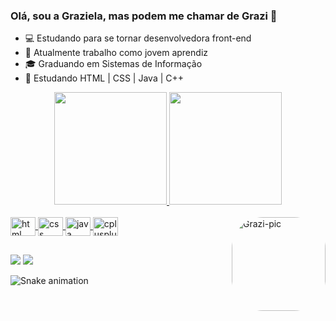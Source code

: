### Olá, sou a Graziela, mas podem me chamar de Grazi 👋

- :computer: Estudando para se tornar desenvolvedora front-end
- :seedling: Atualmente trabalho como jovem aprendiz
- :mortar_board: Graduando em Sistemas de Informação
- :crystal_ball: Estudando HTML | CSS | Java | C++ 

<div align="center">
  <a href="https://github.com/GrazielaSousa">
  <img height="180em" src="https://github-readme-stats.vercel.app/api?username=grazielasousa&show_icons=true&theme=jolly&include_all_commits=true&count_private=true"/>
  <img height="180em" src="https://github-readme-stats.vercel.app/api/top-langs/?username=grazielasousa&layout=compact&langs_count=7&theme=jolly"/>
    


</div>
<div style="display: inline_block"><br>
  <img align="center" alt="html" height="30" width="40" src="https://cdn.jsdelivr.net/gh/devicons/devicon/icons/html5/html5-original.svg">
  <img align="center" alt="css" height="30" width="40" src="https://cdn.jsdelivr.net/gh/devicons/devicon/icons/css3/css3-original.svg">
  <img align="center" alt="java" height="30" width="40" src="https://cdn.jsdelivr.net/gh/devicons/devicon/icons/java/java-original.svg">
  <img align="center" alt="cplusplus" height="30" width="40" src="https://cdn.jsdelivr.net/gh/devicons/devicon/icons/cplusplus/cplusplus-line.svg">
  
  <img align="right" alt="Grazi-pic" height="150" style="border-radius:50px;" src="https://media.discordapp.net/attachments/691777954421670031/920747671562616852/gif.gif">
</div>
  
  ##
  
  <div>

  <a href="https://www.linkedin.com/in/graziela-sousa-5b4672166/" target="_blank"><img src="https://img.shields.io/badge/-LinkedIn-%230077B5?style=for-the-badge&logo=linkedin&logoColor=white" target="_blank"></a>
   <a href="https://www.instagram.com/flowerofevilll/" target="_blank"><img src="https://img.shields.io/badge/Instagram-E4405F?style=for-the-badge&logo=instagram&logoColor=white" target="_blank"></a>
 
  </div>
  
  ![Snake animation](https://github.com/GrazielaSousa/GrazielaSousa/blob/output/github-contribution-grid-snake.svg)
